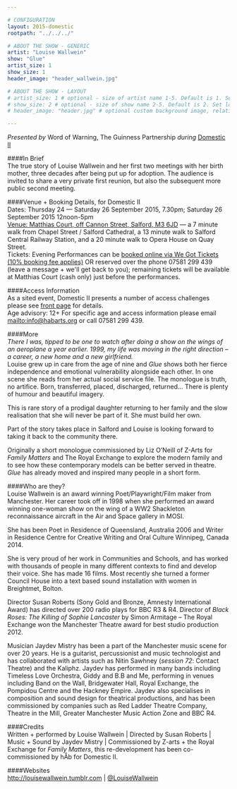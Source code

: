 ```yaml
---

# CONFIGURATION
layout: 2015-domestic
rootpath: "../../../"

# ABOUT THE SHOW - GENERIC
artist: "Louise Wallwein"
show: "Glue"
artist_size: 1
show_size: 1
header_image: "header_wallwein.jpg"

# ABOUT THE SHOW - LAYOUT
# artist_size: 1 # optional - size of artist name 1-5. Default is 1. Set longer names to lower values
# show_size: 2 # optional - size of show name 2-5. Default is 2. Set longer names to lower values
# header_image: "header.jpg" # optional custom background image, relative to current page

---
```

*Presented by* Word of Warning, The Guinness Partnership *during* [Domestic II](/current/2015-domestic)          
         
####In Brief                      
The true story of Louise Wallwein and her first two meetings with her birth mother, three decades after being put up for adoption. The audience is invited to share a very private first reunion, but also the subsequent more public second meeting.           
    
####Venue + Booking Details, for Domestic II        
Dates: Thursday 24 — Saturday 26 September 2015, 7.30pm; Saturday 26 September 2015 12noon-5pm        
[Venue: Matthias Court, off Cannon Street, Salford, M3 6JD](http://bit.ly/domesticTWO) — a 7 minute walk from Chapel Street / Salford Cathedral, a 13 minute walk to Salford Central Railway Station, and a 20 minute walk to Opera House on Quay Street.            
Tickets: Evening Performances can be [booked online via We Got Tickets (10% booking fee applies)](http://www.wegottickets.com/wordofwarning) OR reserved over the phone 07581 299 439 (leave a message + we'll get back to you); remaining tickets will be available at Matthias Court (cash only) just before the performances.        
        
####Access Information      
As a sited event, Domestic II presents a number of access challenges please see [front page](/current/2015-domestic) for details.    
Age advisory: 12+ For specific age and access information please email <mailto:info@habarts.org> or call 07581 299 439.       
        
####More    
*There I was, tipped to be one to watch after doing a show on the wings of an aeroplane a year earlier. 1999, my life was moving in the right direction – a career, a new home and a new girlfriend.*    
Louise grew up in care from the age of nine and *Glue* shows both her fierce independence and emotional vulnerability alongside each other. In one scene she reads from her actual social service file. The monologue is truth, no artifice. Born, transferred, placed, discharged, returned… There is plenty of humour and beautiful imagery.       
        
This is rare story of a prodigal daughter returning to her family and the slow realisation that she will never be part of it. She must build her own.     
       
Part of the story takes place in Salford and Louise is looking forward to taking it back to the community there.      
       
Originally a short monologue commissioned by Liz O’Neill of Z-Arts for *Family Matters* and The Royal Exchange to explore the modern family and to see how these contemporary models can be better served in theatre. *Glue* has already moved and inspired many people in a short form.    
                          
####Who are they?    
Louise Wallwein is an award winning Poet/Playwright/Film maker from Manchester. Her career took off in 1998 when she performed an award winning one-woman show on the wing of a WW2 Shackleton reconnaissance aircraft in the Air and Space gallery in MOSI.    
  
She has been Poet in Residence of Queensland, Australia 2006 and 
Writer in Residence Centre for Creative Writing and Oral Culture Winnipeg, Canada 2014.   
			
She is very proud of her work in Communities and Schools, and has worked with thousands of people in many different contexts to find and develop their voice. She has made 16 films. Most recently she turned a former Council House into a text based sound installation with women in Breightmet, Bolton.    

Director Susan Roberts (Sony Gold and Bronze, Amnesty International Award) has directed over 200 radio plays for BBC R3 & R4. Director of *Black Roses: The Killing of Sophie Lancaster* by Simon Armitage – The Royal Exchange won the Manchester Theatre award for best studio production 2012.     

Musician Jaydev Mistry has been a part of the Manchester music scene for over 20 years.  He is a guitarist, percussionist and music technologist and has collaborated with artists such as Nitin Sawhney (*session 72*: Contact Theatre) and the Kaliphz. Jaydev has performed in many bands including Timeless Love Orchestra, Giddy and B.B and Me, performing in venues including Band on the Wall, Bridgewater Hall, Royal Exchange, the Pompidou Centre and the Hackney Empire. Jaydev also specialises in composition and sound design for theatrical productions, and has been commissioned by companies such as Red Ladder Theatre Company, Theatre in the Mill, Greater Manchester Music Action Zone and BBC R4.     
               
####Credits         
Written + performed by Louise Wallwein | Directed by Susan Roberts | Music + Sound by Jaydev Mistry | Commissioned by Z-arts + the Royal Exchange for *Family Matters*, this re-development has been co-commissioned by hÅb for Domestic II.

####Websites         
<http://louisewallwein.tumblr.com> | [@LouiseWallwein](http://twitter.com/LouiseWallwein)
